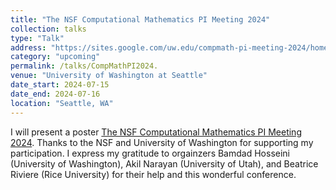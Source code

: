 ```yaml
---
title: "The NSF Computational Mathematics PI Meeting 2024"
collection: talks
type: "Talk"
address: "https://sites.google.com/uw.edu/compmath-pi-meeting-2024/home"
category: "upcoming"
permalink: /talks/CompMathPI2024.
venue: "University of Washington at Seattle"
date_start: 2024-07-15
date_end: 2024-07-16
location: "Seattle, WA"
---
```


I will present a poster [The NSF Computational Mathematics PI Meeting 2024](https://sites.google.com/uw.edu/compmath-pi-meeting-2024/home).
Thanks to the NSF and University of Washington for supporting my participation. I express my gratitude to orgainzers Bamdad Hosseini 
(University of Washington), Akil Narayan (University of Utah), and Beatrice Riviere (Rice University) for their help and this wonderful conference.
